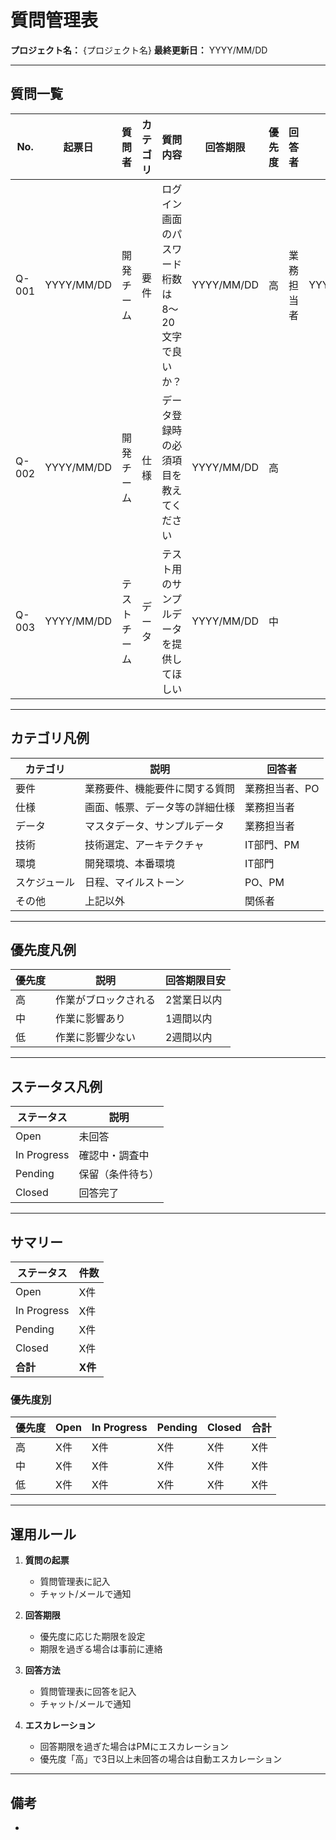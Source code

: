 # 質問管理表

**プロジェクト名：** {プロジェクト名}
**最終更新日：** YYYY/MM/DD

---

## 質問一覧

| No. | 起票日 | 質問者 | カテゴリ | 質問内容 | 回答期限 | 優先度 | 回答者 | 回答日 | 回答内容 | ステータス | 備考 |
|-----|--------|--------|---------|---------|---------|--------|--------|--------|---------|-----------|------|
| Q-001 | YYYY/MM/DD | 開発チーム | 要件 | ログイン画面のパスワード桁数は8〜20文字で良いか？ | YYYY/MM/DD | 高 | 業務担当者 | YYYY/MM/DD | 8〜20文字で問題なし | Closed | |
| Q-002 | YYYY/MM/DD | 開発チーム | 仕様 | データ登録時の必須項目を教えてください | YYYY/MM/DD | 高 | | | | Open | |
| Q-003 | YYYY/MM/DD | テストチーム | データ | テスト用のサンプルデータを提供してほしい | YYYY/MM/DD | 中 | | | | In Progress | |

---

## カテゴリ凡例

| カテゴリ | 説明 | 回答者 |
|---------|------|--------|
| 要件 | 業務要件、機能要件に関する質問 | 業務担当者、PO |
| 仕様 | 画面、帳票、データ等の詳細仕様 | 業務担当者 |
| データ | マスタデータ、サンプルデータ | 業務担当者 |
| 技術 | 技術選定、アーキテクチャ | IT部門、PM |
| 環境 | 開発環境、本番環境 | IT部門 |
| スケジュール | 日程、マイルストーン | PO、PM |
| その他 | 上記以外 | 関係者 |

---

## 優先度凡例

| 優先度 | 説明 | 回答期限目安 |
|--------|------|-------------|
| 高 | 作業がブロックされる | 2営業日以内 |
| 中 | 作業に影響あり | 1週間以内 |
| 低 | 作業に影響少ない | 2週間以内 |

---

## ステータス凡例

| ステータス | 説明 |
|-----------|------|
| Open | 未回答 |
| In Progress | 確認中・調査中 |
| Pending | 保留（条件待ち） |
| Closed | 回答完了 |

---

## サマリー

| ステータス | 件数 |
|-----------|------|
| Open | X件 |
| In Progress | X件 |
| Pending | X件 |
| Closed | X件 |
| **合計** | **X件** |

### 優先度別

| 優先度 | Open | In Progress | Pending | Closed | 合計 |
|--------|------|-------------|---------|--------|------|
| 高 | X件 | X件 | X件 | X件 | X件 |
| 中 | X件 | X件 | X件 | X件 | X件 |
| 低 | X件 | X件 | X件 | X件 | X件 |

---

## 運用ルール

1. **質問の起票**
   - 質問管理表に記入
   - チャット/メールで通知

2. **回答期限**
   - 優先度に応じた期限を設定
   - 期限を過ぎる場合は事前に連絡

3. **回答方法**
   - 質問管理表に回答を記入
   - チャット/メールで通知

4. **エスカレーション**
   - 回答期限を過ぎた場合はPMにエスカレーション
   - 優先度「高」で3日以上未回答の場合は自動エスカレーション

---

## 備考

-
